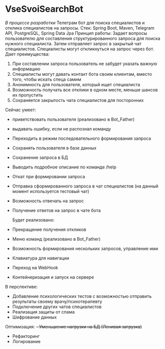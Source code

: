 # VseSvoiSearchBot
*В процессе разработки*
Телеграм бот для поиска специалистов и отклика специалистов на запросы. 
Стек: Spring Boot, Maven, Telegram API, PostgreSQL, Spring Data Jpa
Принцип работы: Задает вопросы пользователю для составления структурированного запроса 
для поиска нужного специалиста. Затем отправляет запрос в закрытый чат специалистов. Специалисты могут откликнуться
на запрос через бот. 
Дает преимущества:
1) При составлении запроса пользователь не забудет указать важную информацию
2) Специалисты могут давать контакт бота своим клиентам, вместо того, чтобы искать спеца самим
3) Анонимность для пользователя, который ищет специалиста
4) Возможность получать все отклики в одном месте, меньше шансов их пропустить
5) Сохраняется закрытость чата специалистов для посторонних

Сейчас умеет: 
- приветствовать пользователя (реализовано в Bot_Father)
- выдавать ошибку, если не распознал команду
- Переходить в режим последовательного формирования запроса
- Сохранять пользователя в базе данных
- Сохранение запроса в БД
- Выводить подробное описание по команде /help
- Откат при формировании запроса
- Отправка сформированного запроса в чат специалистов (на данный момент используется тестовый чат)
- Возможность отвечать на запрос
- Получение ответов на запрос в чате бота

  Будет реализовано:
- Прекращение получения откликов
- Меню команд (реализовано в Bot_Father)
- Возможность формирования нескольких запросов, управление ими
- Клавиатура для навигации
- Переход на WebHook
- Контейнеризация и запуск на сервере
  
В перспективе:
- Добавление психологических тестов с возможностью отправить результаты своему врачу/психотерапевту
- Подключение других чатов специалистов
- Реализация защиты от спама
- Шифрование данных

Оптимизация:
~~- Уменьшение нагрузки на БД (Ленивая загрузка)~~
- Рефакторинг
- Логирование




